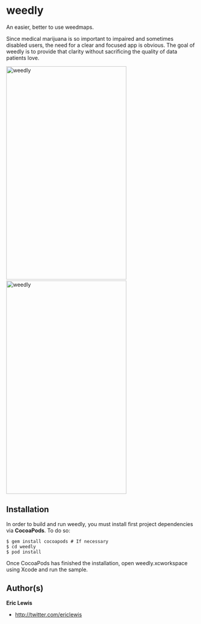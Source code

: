 weedly
======
An easier, better to use weedmaps. 

Since medical marijuana is so important to impaired and sometimes disabled users, the need for a clear and focused app is obvious. The goal of weedly is to provide that clarity without sacrificing the quality of data patients love.

<img src="https://raw.github.com/ericlewis/weedly/master/Screenshots/ss1.png" alt="weedly" width="320" height="568" />
&nbsp;
<img src="https://raw.github.com/ericlewis/weedly/master/Screenshots/ss2.png" alt="weedly" width="320" height="568" />

## Installation
In order to build and run weedly, you must install first project dependencies via **CocoaPods**. To do so:
```
$ gem install cocoapods # If necessary
$ cd weedly
$ pod install
```
Once CocoaPods has finished the installation, open weedly.xcworkspace using Xcode and run the sample.

## Author(s)
**Eric Lewis**
+ http://twitter.com/ericlewis
